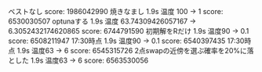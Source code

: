ベストなし score: 1986042990
焼きなまし 1.9s 温度 100 -> 1 score: 6530030507
optunaする 1.9s 温度 63.74309426057167 -> 6.3052432174620865 score: 6744791590
初期解をRだけ 1.9s 温度90 -> 0.1 score: 6508211947
17:30時点 1.9s 温度90 -> 0.1 score: 6540397435
17:30時点 1.9s 温度63 -> 6 score: 6545315726
2点swapの近傍を選ぶ確率を20%に落とした 1.9s 温度63 -> 6 score: 6563530056